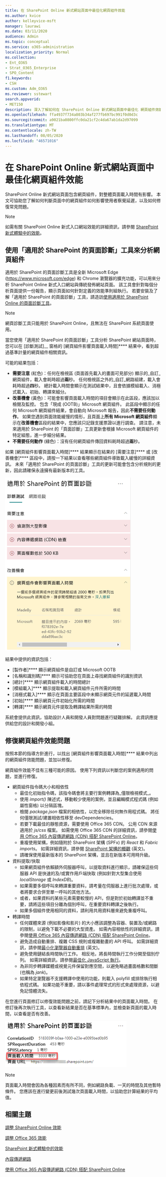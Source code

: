 ```yaml
---
title: 在 SharePoint Online 新式網站頁面中最佳化網頁組件效能
ms.author: kvice
author: kelleyvice-msft
manager: laurawi
ms.date: 03/11/2020
audience: Admin
ms.topic: conceptual
ms.service: o365-administration
localization_priority: Normal
ms.collection:
- Ent_O365
- Strat_O365_Enterprise
- SPO_Content
f1.keywords:
- CSH
ms.custom: Adm_O365
ms.reviewer: sstewart
search.appverid:
- MET150
description: 深入了解如何在 SharePoint Online 新式網站頁面中最佳化 網頁組件效能。
ms.openlocfilehash: ffa4937f734a803b34af277fb697bc991f0d0d3c
ms.sourcegitcommit: a9021ba0800ffc0da21cf2c4da67ab1da2d97099
ms.translationtype: MT
ms.contentlocale: zh-TW
ms.lasthandoff: 08/05/2020
ms.locfileid: "46571016"
---
```

# <a name="optimize-web-part-performance-in-sharepoint-online-modern-site-pages"></a>在 SharePoint Online 新式網站頁面中最佳化網頁組件效能

SharePoint Online 新式網站頁面包含網頁組件，對整體頁面載入時間有影響。 本文可協助您了解如何判斷頁面中的網頁組件如何影響使用者察覺延遲，以及如何修復常見問題。

>[!NOTE]
>如需有關 SharePoint Online 新式入口網站效能的詳細資訊，請參閱 [SharePoint 新式體驗中的效能](https://docs.microsoft.com/sharepoint/modern-experience-performance)。

## <a name="use-the-page-diagnostics-for-sharepoint-tool-to-analyze-web-parts"></a>使用「適用於 SharePoint 的頁面診斷」工具來分析網頁組件

適用於 SharePoint 的頁面診斷工具是全新 Microsoft Edge (https://www.microsoft.com/edge) 和 Chrome 瀏覽器的擴充功能，可以用來分析 SharePoint Online 新式入口網站與傳統發佈網站頁面。 該工具會針對每個分析頁面提供一份報告，顯示頁面如何針對定義的效能準則組執行。 若要安裝及了解「適用於 SharePoint 的頁面診斷」工具，請造訪[使用適用於 SharePoint Online 的頁面診斷工具](page-diagnostics-for-spo.md)。

>[!NOTE]
>網頁診斷工具只能用於 SharePoint Online，且無法在 SharePoint 系統頁面使用。

當您使用「適用於 SharePoint 的頁面診斷」工具分析 SharePoint 網站頁面時，您可以在 [診斷測試]__ 窗格的 [網頁組件影響頁面載入時間]**** 結果中，看到超過基準計量的網頁組件相關資訊。

可能的結果包括：

- **需要注意** (紅色)：任何在檢視區 (頁面首先載入的畫面可見部分) 顯示的_自訂_網頁組件，載入會耗時超過**兩**秒。 任何檢視區之外的_自訂_網路組建，載入會耗時超過**四**秒。 總計載入時間會顯示在測試結果中，且會依據模組載入、消極式載入、初始、轉譯來細分。
- **改善機會** (黃色)：可能會影響頁面載入時間的項目會顯示在此區段，應該加以檢閱及監控。 包含「現成 (OOTB)」Microsoft 網頁組件。 此區段中顯示的任何 Microsoft 網頁組件結果，會自動向 Microsoft 報告，因此**不需要任何動作**。 如果您遇到頁面效能緩慢的情形，且頁面上**所有 Microsoft 網頁組件**顯示在**改善機會**區段的結果中，您應該只記錄支援票證以進行調查。 請注意，未來適用於 SharePoint 的「頁面診斷」工具更新會根據 Microsoft 網頁組件的特定組態，進一步細分結果。
- **不需要任何動作** (綠色)：沒有任何網頁組件傳回資料耗時超過**兩**秒。

如果 [網頁組件影響頁面載入時間]**** 結果顯示在結果的 [需要注意]**** 或 [改善機會]**** 區段中，請按一下結果以查看哪些網頁組件導致載入緩慢的詳細資訊。 未來「適用於 SharePoint 的頁面診斷」工具的更新可能會包含分析規則的更新，因此請確保永遠擁有最新版本的工具。

![頁面診斷工具結果](media/modern-portal-optimization/pagediag-web-part.png)

結果中提供的資訊包括：

- [製作者]**** 顯示網頁組件是自訂或 Microsoft OOTB
- [名稱和識別碼]**** 顯示可協助您在頁面上尋找網頁組件的識別資訊
- [總計]**** 顯示網頁組件載入的時間總計
- [模組載入]**** 顯示提取和載入網頁組件元件所需的時間
- [消極式載入]**** 顯示在頁面主要區段中未顯示網頁元件的延遲載入時間
- [初始]**** 顯示網頁元件初始化所需的時間
- [轉譯]**** 顯示網頁元件提取及轉譯結果所需的時間

系統會提供此資訊，協助設計人員和開發人員對問題進行疑難排解。 此資訊應提供給您的設計和開發小組。

## <a name="remediate-web-part-performance-issues"></a>修復網頁組件效能問題

按照本節的指導方針進行，以找出 [網頁組件影響頁面載入時間]**** 結果中列出的網頁組件效能問題，並加以修復。

網頁組件效能不佳有三種可能的原因。 使用下列資訊以判斷您的案例適用的問題，並進行修復。

- 網頁組件指令碼大小和相依性
  - 最佳化初始指令碼，該指令碼會將主要行案例轉譯為_僅限檢視模式_。
  - 使用 _import()_ 陳述式，移動較少使用的案例，並且編輯模式程式碼 (例如屬性窗格) 以分隔區塊。
  - 檢閱 _package.json_ 檔案的相依性，以完全移除任何無作用程式碼。 將任何僅限測試/建置相依性移至 devDependencies。
  - 若要下載最佳的靜態資源，需要使用 Office 365 CDN。 公用 CDN 來源適用於 _js/css_ 檔案。 如需使用 Office 365 CDN 的詳細資訊，請參閱[使用 Office 365 內容傳遞網路 (CDN) 搭配 SharePoint Online](use-office-365-cdn-with-spo.md)。
  - 重複使用架構，例如隨附於 SharePoint 架構 (SPFx) 的 _React_ 和 _Fabric imports_。 如需詳細資訊，請參閱 [SharePoint 架構的概觀](https://docs.microsoft.com/sharepoint/dev/spfx/sharepoint-framework-overview) (英文)。
  - 請確保使用最新版本的 SharePoint 架構，並且在新版本可用時升級。
- 資料提取/快取
  - 如果網頁組件依賴額外伺服器呼叫，以提取資料進行顯示，請確保這些伺服器 API 是快速的及/或實作用戶端快取 (例如針對大型集合使用 _localStorage_ 或 _IndexDB_)。
  - 如果需要多個呼叫來轉譯重要資料，請考量在伺服器上進行批次處理，或者將要求合併至單一呼叫的其他方法。
  - 或者，如果資料的某些元素需要較慢的 API，但是對於初始轉譯並不重要，請將這些項目分離為個別呼叫，在重要資料轉譯之後執行。
  - 如果多個組件使用相同的資料，請利用共用資料層來避免重複呼叫。
- 轉譯時間
  - 任何媒體來源 (例如影像和影片) 的大小應該調整為容器、裝置及/或網路的限制，以避免下載不必要的大型資產。 如需內容相依性的詳細資訊，請參閱[使用 Office 365 內容傳遞網路 (CDN) 搭配 SharePoint Online](use-office-365-cdn-with-spo.md)。
  - 避免造成自動重排、複雜 CSS 規則或複雜動畫的 API 呼叫。 如需詳細資訊，請參閱[最小化瀏覽器自動重排](https://developers.google.com/speed/docs/insights/browser-reflow) (英文)。
  - 避免使用鏈結長時間執行工作。 相反地，將長時間執行工作分開至個別佇列。 如需詳細資訊，請參閱[最佳化 JavaScript 執行](https://developers.google.com/web/fundamentals/performance/rendering/optimize-javascript-execution)。
  - 為非同步轉譯媒體或視覺元件保留對應空間，以避免略過畫面格數和間斷 (也稱為 _jank_)。
  - 如果特定瀏覽器不支援轉譯中使用的功能，則載入 polyfill 或排除執行相依程式碼。 如果功能不重要，請以事件處理常式的形式來處理資源，以避免記憶體流失。

在您進行頁面修訂以修復效能問題之前，請記下分析結果中的頁面載入時間。 在修訂後再次執行工具，以查看新結果是否在基準標準內，並檢查新頁面的載入時間，以查看是否有改善。

![頁面載入時間結果](media/modern-portal-optimization/pagediag-page-load-time.png)

>[!NOTE]
>頁面載入時間會因為各種因素而有所不同，例如網路負載、一天的時間及其他暫時條件。 您應該在進行變更前後測試幾次頁面載入時間，以協助您計算結果的平均值。

## <a name="related-topics"></a>相關主題

[調整 SharePoint Online 效能](tune-sharepoint-online-performance.md)

[調整 Office 365 效能](tune-office-365-performance.md)

[SharePoint 新式體驗中的效能](https://docs.microsoft.com/sharepoint/modern-experience-performance)

[內容傳遞網路](content-delivery-networks.md)

[使用 Office 365 內容傳遞網路 (CDN) 搭配 SharePoint Online](use-office-365-cdn-with-spo.md)
